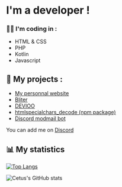 # I'm a developer !

### 👨‍💻 I'm coding in :<br>
- HTML & CSS<br>
- PHP<br>
- Kotlin<br>
- Javascript<br>


## 💎 My projects :
- [My personnal website](https://cetus.tk)
- [Bliter](https://bliter.devioo.com)
- [DEVIOO](https://devioo.com)
- [htmlspecialchars_decode (npm package)](https://cetus.tk/html_decode) 
- [Discord modmail bot](https://github.com/dev-cetus/discord-modmail)


You can add me on [Discord](https://discord.com/users/522123053581467669)

## 📊 My statistics

[![Top Langs](https://github-readme-stats.vercel.app/api/top-langs/?username=dev-cetus&layout=compact)](#)

![Cetus's GitHub stats](https://github-readme-stats.vercel.app/api?username=dev-cetus&show_icons=true&theme=dark)
